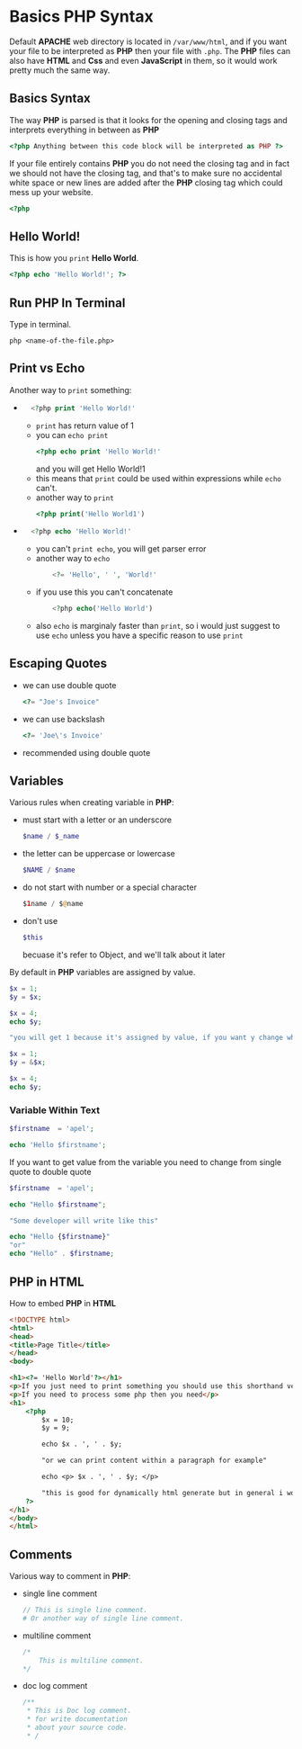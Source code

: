 # Basics PHP Syntax

Default **APACHE** web directory is located in `/var/www/html`, and if you want your file to be interpreted as **PHP** then your file with `.php`. The **PHP** files can also have **HTML** and **Css** and even **JavaScript** in them, so it would work pretty much the same way.

## Basics Syntax

The way **PHP** is parsed is that it looks for the opening and closing tags and interprets everything in between as **PHP**

```php
<?php Anything between this code block will be interpreted as PHP ?>
```

If your file entirely contains **PHP** you do not need the closing tag and in fact we should not have the closing tag, and that's to make sure no accidental white space or new lines are added after the **PHP** closing tag which could mess up your website.

```php
<?php
```

## Hello World!

This is how you `print` **Hello World**.

```php
<?php echo 'Hello World!'; ?>
```

## Run PHP In Terminal

Type in terminal.

```shell
php <name-of-the-file.php>
```

## Print vs Echo

Another way to `print` something:

- ```php
    <?php print 'Hello World!'
  ```
  - `print` has return value of 1
  - you can `echo print`
    ```php
    <?php echo print 'Hello World!'
    ```
    and you will get Hello World!1
  - this means that `print` could be used within expressions while `echo` can't.
  - another way to `print`
    ```php
    <?php print('Hello World1')
    ```
- ```php
    <?php echo 'Hello World!'
  ```
  - you can't `print echo`, you will get parser error
  - another way to `echo`
    ```php
        <?= 'Hello', ' ', 'World!'
    ```
  - if you use this you can't concatenate
    ```php
        <?php echo('Hello World')
    ```
  - also `echo` is marginaly faster than `print`, so i would just suggest to use `echo` unless you have a specific reason to use `print`

## Escaping Quotes

- we can use double quote
  ```php
  <?= "Joe's Invoice"
  ```
- we can use backslash
  ```php
  <?= 'Joe\'s Invoice'
  ```
- recommended using double quote

## Variables

Various rules when creating variable in **PHP**:

- must start with a letter or an underscore
  ```php
  $name / $_name
  ```
- the letter can be uppercase or lowercase
  ```php
  $NAME / $name
  ```
- do not start with number or a special character
  ```php
  $1name / $@name
  ```
- don't use
  ```php
  $this
  ```
  becuase it's refer to Object, and we'll talk about it later

By default in **PHP** variables are assigned by value.

```php
$x = 1;
$y = $x;

$x = 4;
echo $y;

"you will get 1 because it's assigned by value, if you want y change whenever x changes you should write like this"

$x = 1;
$y = &$x;

$x = 4;
echo $y;
```

### Variable Within Text

```php
$firstname  = 'apel';

echo 'Hello $firstname';
```

If you want to get value from the variable you need to change from single quote to double quote

```php
$firstname  = 'apel';

echo "Hello $firstname";

"Some developer will write like this"

echo "Hello {$firstname}"
"or"
echo "Hello" . $firstname;
```

## PHP in HTML

How to embed **PHP** in **HTML**

```html
<!DOCTYPE html>
<html>
<head>
<title>Page Title</title>
</head>
<body>

<h1><?= 'Hello World'?></h1>
<p>If you just need to print something you should use this shorthand version</p>
<p>If you need to process some php then you need</p>
<h1>
    <?php
        $x = 10;
        $y = 9;

        echo $x . ', ' . $y;

        "or we can print content within a paragraph for example"

        echo <p> $x . ', ' . $y; </p>

        "this is good for dynamically html generate but in general i would say that's not good idea to mix HTML directly in you PHP"
    ?>
</h1>
</body>
</html>
```

## Comments

Various way to comment in **PHP**:

- single line comment
  ```php
  // This is single line comment.
  # Or another way of single line comment.
  ```
- multiline comment
  ```php
  /*
      This is multiline comment.
  */
  ```
- doc log comment
  ```php
  /**
   * This is Doc log comment.
   * for write documentation
   * about your source code.
   * /
  ```

